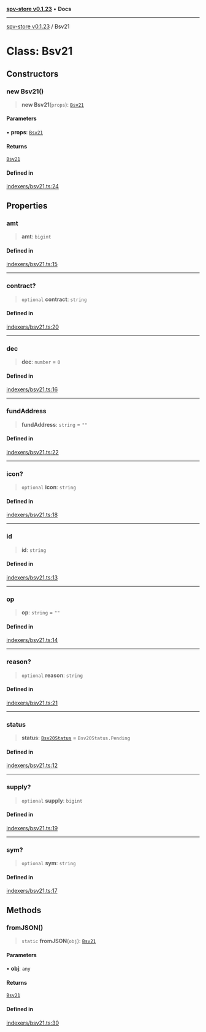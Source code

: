 [**spv-store v0.1.23**](../README.md) • **Docs**

***

[spv-store v0.1.23](../globals.md) / Bsv21

# Class: Bsv21

## Constructors

### new Bsv21()

> **new Bsv21**(`props`): [`Bsv21`](Bsv21.md)

#### Parameters

• **props**: [`Bsv21`](Bsv21.md)

#### Returns

[`Bsv21`](Bsv21.md)

#### Defined in

[indexers/bsv21.ts:24](https://github.com/bitcoin-sv/spv-store/blob/63abe80bc44b9b9c7e00ccf1d6227aea5ee85646/src/indexers/bsv21.ts#L24)

## Properties

### amt

> **amt**: `bigint`

#### Defined in

[indexers/bsv21.ts:15](https://github.com/bitcoin-sv/spv-store/blob/63abe80bc44b9b9c7e00ccf1d6227aea5ee85646/src/indexers/bsv21.ts#L15)

***

### contract?

> `optional` **contract**: `string`

#### Defined in

[indexers/bsv21.ts:20](https://github.com/bitcoin-sv/spv-store/blob/63abe80bc44b9b9c7e00ccf1d6227aea5ee85646/src/indexers/bsv21.ts#L20)

***

### dec

> **dec**: `number` = `0`

#### Defined in

[indexers/bsv21.ts:16](https://github.com/bitcoin-sv/spv-store/blob/63abe80bc44b9b9c7e00ccf1d6227aea5ee85646/src/indexers/bsv21.ts#L16)

***

### fundAddress

> **fundAddress**: `string` = `""`

#### Defined in

[indexers/bsv21.ts:22](https://github.com/bitcoin-sv/spv-store/blob/63abe80bc44b9b9c7e00ccf1d6227aea5ee85646/src/indexers/bsv21.ts#L22)

***

### icon?

> `optional` **icon**: `string`

#### Defined in

[indexers/bsv21.ts:18](https://github.com/bitcoin-sv/spv-store/blob/63abe80bc44b9b9c7e00ccf1d6227aea5ee85646/src/indexers/bsv21.ts#L18)

***

### id

> **id**: `string`

#### Defined in

[indexers/bsv21.ts:13](https://github.com/bitcoin-sv/spv-store/blob/63abe80bc44b9b9c7e00ccf1d6227aea5ee85646/src/indexers/bsv21.ts#L13)

***

### op

> **op**: `string` = `""`

#### Defined in

[indexers/bsv21.ts:14](https://github.com/bitcoin-sv/spv-store/blob/63abe80bc44b9b9c7e00ccf1d6227aea5ee85646/src/indexers/bsv21.ts#L14)

***

### reason?

> `optional` **reason**: `string`

#### Defined in

[indexers/bsv21.ts:21](https://github.com/bitcoin-sv/spv-store/blob/63abe80bc44b9b9c7e00ccf1d6227aea5ee85646/src/indexers/bsv21.ts#L21)

***

### status

> **status**: [`Bsv20Status`](../enumerations/Bsv20Status.md) = `Bsv20Status.Pending`

#### Defined in

[indexers/bsv21.ts:12](https://github.com/bitcoin-sv/spv-store/blob/63abe80bc44b9b9c7e00ccf1d6227aea5ee85646/src/indexers/bsv21.ts#L12)

***

### supply?

> `optional` **supply**: `bigint`

#### Defined in

[indexers/bsv21.ts:19](https://github.com/bitcoin-sv/spv-store/blob/63abe80bc44b9b9c7e00ccf1d6227aea5ee85646/src/indexers/bsv21.ts#L19)

***

### sym?

> `optional` **sym**: `string`

#### Defined in

[indexers/bsv21.ts:17](https://github.com/bitcoin-sv/spv-store/blob/63abe80bc44b9b9c7e00ccf1d6227aea5ee85646/src/indexers/bsv21.ts#L17)

## Methods

### fromJSON()

> `static` **fromJSON**(`obj`): [`Bsv21`](Bsv21.md)

#### Parameters

• **obj**: `any`

#### Returns

[`Bsv21`](Bsv21.md)

#### Defined in

[indexers/bsv21.ts:30](https://github.com/bitcoin-sv/spv-store/blob/63abe80bc44b9b9c7e00ccf1d6227aea5ee85646/src/indexers/bsv21.ts#L30)
